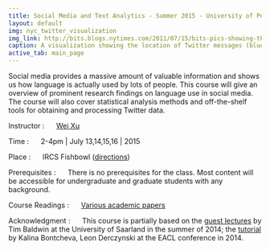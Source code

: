 ```yaml
---
title: Social Media and Text Analytics - Summer 2015 - University of Pennsylvania
layout: default
img: nyc_twitter_visualization
img_link: http://bits.blogs.nytimes.com/2011/07/15/bits-pics-showing-the-location-of-tweets-and-flickr-photos/
caption: A visualization showing the location of Twitter messages (blue) and Flickr photos (orange) in New York City by Eric Fischer
active_tab: main_page 
---
```



Social media provides a massive amount of valuable information and shows us how language is actually used by lots of people. This course will give an overview of prominent research findings on language use in social media. The course will also cover statistical analysis methods and off-the-shelf tools for obtaining and processing Twitter data.


Instructor
: &nbsp;&nbsp;&nbsp;&nbsp; [Wei Xu](http://www.cis.upenn.edu/~xwe/)

Time 
: &nbsp;&nbsp;&nbsp;&nbsp; 2-4pm | July 13,14,15,16 \| 2015 


Place
: &nbsp;&nbsp;&nbsp;&nbsp; IRCS Fishbowl \([directions](https://www.ircs.upenn.edu/about/directions-ircs)\)


Prerequisites
: &nbsp;&nbsp;&nbsp;&nbsp; There is no prerequisites for the class. Most content will be accessible for undergraduate and graduate students with any background. 

Course Readings
: &nbsp;&nbsp;&nbsp;&nbsp; [Various academic papers](syllabus.html)

Acknowledgment
: &nbsp;&nbsp;&nbsp;&nbsp; This course is partially based on the [guest lectures](http://people.eng.unimelb.edu.au/tbaldwin/subjects/socialmedia-uds2014/) by Tim Baldwin at the University of Saarland in the summer of 2014; the [tutorial](http://eacl2014.org/tutorial-social-media) by Kalina Bontcheva, Leon Derczynski at the EACL conference in 2014. 


